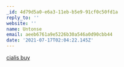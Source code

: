 ```yaml
---
_id: 4d79d5a0-e6a3-11eb-b5e9-91cf0c50fd1a
reply_to: ''
website: ''
name: Untonse
email: aeeb6761a9e5226b30a546a0d90cbb44
date: '2021-07-17T02:04:22.145Z'
---
```

<a href=https://ponlinecialisk.com/>cialis buy</a>
